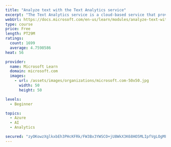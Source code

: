 ```yaml
---
title: "Analyze text with the Text Analytics service"
excerpt: "The Text Analytics service is a cloud-based service that provides advanced natural language processing over raw text for sentiment analysis, key phrase extraction, named entity recognition, and language detection."
webUrl: https://docs.microsoft.com/en-us/learn/modules/analyze-text-with-text-analytics-service/
type: course
price: Free
length: PT29M
ratings:
  count: 1699
  average: 4.7598586
heat: 56

provider:
  name: Microsoft Learn
  domain: microsoft.com
  images:
    - url: /assets/images/organizations/microsoft.com-50x50.jpg
      width: 50
      height: 50

levels:
  - Beginner

topics:
  - Azure
  - AI
  - Analytics

secured: "zyOKowzXglkxbEh3PHcKFRk/FW3Bx3YWSCO+jU8WkX3K68HO5MLIpfVgLOgMF00NJ74r0HvwSviAnZuas9gvca+gnv3u6GvQC9uGSRyvaSwL+8gG7my5plVYF5KcDANXjpxxVyFd9MJnzBa636WgDkx0odt0/C+u5vab7BxNz57gv+mk9Z6T7IYpLlrN6lqeXmJ8sWCmTIMqfZjVelJwqld+KiRb34qi2y1rfhGPUPMwe2ZOEyfG9538PwzRIPoZ0CzGXJg6bn6BbS8SOVlK/nWoc/rUCRIkystcJq6YsMAcNv5WoZhPDOJ9FEodKevUwWgmccIj+FUuMg34fZkMFerjJJ+01LpJaRLAx91Nqkc+hPEKig7sn+2cQZEFUmyAaJGaP51xvca+dmBCS+7WdNk7MufSccuMmj4ngYMIzH8=;HSnCWgNx0iD62Px7qIFUOw=="
---
```


